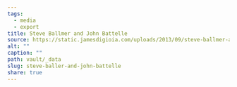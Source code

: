 ```yaml
---
tags:
  - media
  - export
title: Steve Ballmer and John Battelle
source: https://static.jamesdigioia.com/uploads/2013/09/steve-ballmer-and-john-battelle-scaled.jpg
alt: ""
caption: ""
path: vault/_data
slug: steve-baller-and-john-battelle
share: true
---
```

